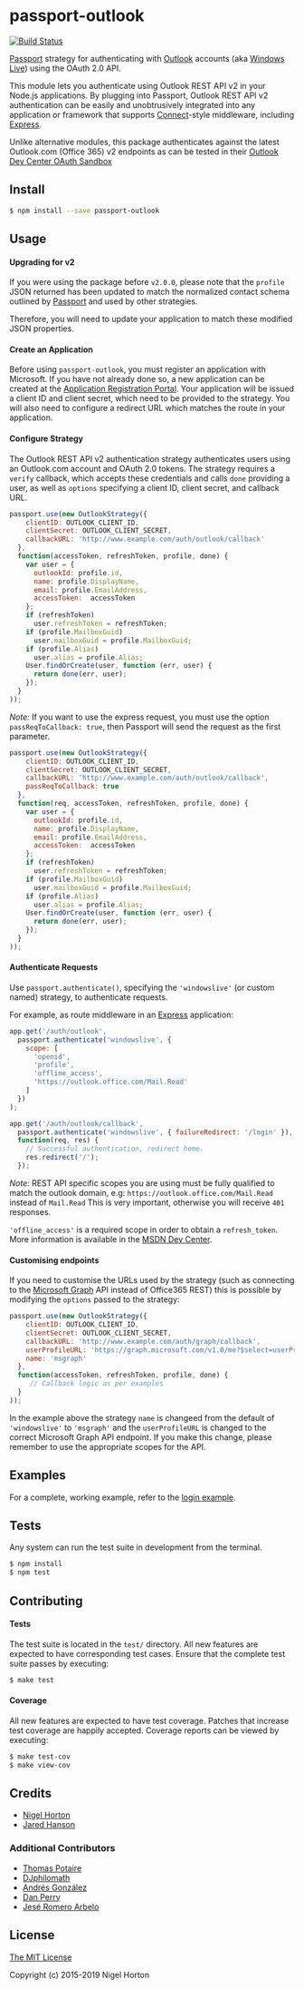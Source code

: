 # passport-outlook

[![Build Status](https://travis-ci.org/clocked0ne/passport-outlook.svg)](https://travis-ci.org/clocked0ne/passport-outlook)

[Passport](https://github.com/jaredhanson/passport) strategy for authenticating
with [Outlook](http://www.outlook.com/) accounts (aka [Windows Live](http://www.live.com/))
using the OAuth 2.0 API.

This module lets you authenticate using Outlook REST API v2 in your Node.js
applications. By plugging into Passport, Outlook REST API v2 authentication
can be easily and unobtrusively integrated into any application or
framework that supports [Connect](http://www.senchalabs.org/connect/)-style
middleware, including [Express](http://expressjs.com/).

Unlike alternative modules, this package authenticates against the latest
Outlook.com (Office 365) v2 endpoints as can be tested in their
[Outlook Dev Center OAuth Sandbox](https://oauthplay.azurewebsites.net/)

## Install

```bash
$ npm install --save passport-outlook
```

## Usage

#### Upgrading for v2

If you were using the package before `v2.0.0`, please note that the `profile`
JSON returned has been updated to match the normalized contact schema outlined
by [Passport](http://passportjs.org/docs/profile) and used by other strategies.

Therefore, you will need to update your application to match these modified JSON
properties.

#### Create an Application

Before using `passport-outlook`, you must register an application with Microsoft.
If you have not already done so, a new application can be created at the
[Application Registration Portal](https://apps.dev.microsoft.com/). Your
application will be issued a client ID and client secret, which need to be
provided to the strategy. You will also need to configure a redirect URL which
matches the route in your application.


#### Configure Strategy

The Outlook REST API v2 authentication strategy authenticates users using an
Outlook.com account and OAuth 2.0 tokens.  The strategy requires a `verify`
callback, which accepts these credentials and calls `done` providing a user,
as well as `options` specifying a client ID, client secret, and callback URL.

```js
passport.use(new OutlookStrategy({
    clientID: OUTLOOK_CLIENT_ID,
    clientSecret: OUTLOOK_CLIENT_SECRET,
    callbackURL: 'http://www.example.com/auth/outlook/callback'
  },
  function(accessToken, refreshToken, profile, done) {
    var user = {
      outlookId: profile.id,
      name: profile.DisplayName,
      email: profile.EmailAddress,
      accessToken:  accessToken
    };
    if (refreshToken)
      user.refreshToken = refreshToken;
    if (profile.MailboxGuid)
      user.mailboxGuid = profile.MailboxGuid;
    if (profile.Alias)
      user.alias = profile.Alias;
    User.findOrCreate(user, function (err, user) {
      return done(err, user);
    });
  }
));
```

*Note:*
If you want to use the express request, you must use the option
`passReqToCallback: true`, then Passport will send the request as the first parameter.

```js
passport.use(new OutlookStrategy({
    clientID: OUTLOOK_CLIENT_ID,
    clientSecret: OUTLOOK_CLIENT_SECRET,
    callbackURL: 'http://www.example.com/auth/outlook/callback',
    passReqToCallback: true
  },
  function(req, accessToken, refreshToken, profile, done) {
    var user = {
      outlookId: profile.id,
      name: profile.DisplayName,
      email: profile.EmailAddress,
      accessToken:  accessToken
    };
    if (refreshToken)
      user.refreshToken = refreshToken;
    if (profile.MailboxGuid)
      user.mailboxGuid = profile.MailboxGuid;
    if (profile.Alias)
      user.alias = profile.Alias;
    User.findOrCreate(user, function (err, user) {
      return done(err, user);
    });
  }
));
```

#### Authenticate Requests

Use `passport.authenticate()`, specifying the `'windowslive'` (or custom named)
strategy, to authenticate requests.

For example, as route middleware in an [Express](http://expressjs.com/)
application:

```js
app.get('/auth/outlook',
  passport.authenticate('windowslive', {
    scope: [
      'openid',
      'profile',
      'offline_access',
      'https://outlook.office.com/Mail.Read'
    ]
  })
);

app.get('/auth/outlook/callback', 
  passport.authenticate('windowslive', { failureRedirect: '/login' }),
  function(req, res) {
    // Successful authentication, redirect home.
    res.redirect('/');
  });
```

*Note:*
REST API specific scopes you are using must be fully qualified to match the
outlook domain, e.g: `https://outlook.office.com/Mail.Read` instead of `Mail.Read`
This is very important, otherwise you will receive `401` responses.

`'offline_access'` is a required scope in order to obtain a
`refresh_token`. More information is available in the [MSDN Dev Center](https://msdn.microsoft.com/en-us/office/office365/api/use-outlook-rest-api#get-an-access-token).

#### Customising endpoints

If you need to customise the URLs used by the strategy (such as
connecting to the [Microsoft Graph](https://developer.microsoft.com/en-us/graph)
API instead of Office365 REST) this is possible by modifying the
`options` passed to the strategy:

```js
passport.use(new OutlookStrategy({
    clientID: OUTLOOK_CLIENT_ID,
    clientSecret: OUTLOOK_CLIENT_SECRET,
    callbackURL: 'http://www.example.com/auth/graph/callback',
    userProfileURL: 'https://graph.microsoft.com/v1.0/me?$select=userPrincipalName',
    name: 'msgraph'
  },
  function(accessToken, refreshToken, profile, done) {
     // Callback logic as per examples
  }
));
```

In the example above the strategy `name` is changeed from the default of `'windowslive'`
to `'msgraph'` and the `userProfileURL` is changed to the correct Microsoft Graph
API endpoint. If you make this change, please remember to use the appropriate scopes
for the API.

## Examples

For a complete, working example, refer to the [login example](https://github.com/clocked0ne/passport-outlook/tree/master/examples/login).

## Tests

Any system can run the test suite in development from the terminal.

```bash
$ npm install
$ npm test
```

## Contributing

#### Tests

The test suite is located in the `test/` directory. All new features are
expected to have corresponding test cases. Ensure that the complete test suite
passes by executing:

```bash
$ make test
```

#### Coverage

All new features are expected to have test coverage. Patches that
increase test coverage are happily accepted. Coverage reports can be viewed by
executing:

```bash
$ make test-cov
$ make view-cov
```

## Credits

  - [Nigel Horton](https://github.com/clocked0ne)
  - [Jared Hanson](https://github.com/jaredhanson)

### Additional Contributors

  - [Thomas Potaire](https://github.com/http-teapot)
  - [DJphilomath](https://github.com/DJphilomath)
  - [Andrés González](https://github.com/andreider04)
  - [Dan Perry](https://github.com/dperry)
  - [Jesé Romero Arbelo](https://github.com/Linkaynn)

## License

[The MIT License](http://opensource.org/licenses/MIT)

Copyright (c) 2015-2019 Nigel Horton
